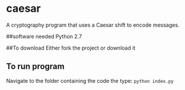 # caesar
A cryptography program that uses a Caesar shift to encode messages.


##software needed
 Python 2.7

##To download
Either fork the project or download it

## To run program
Navigate to the folder containing the code the type:
`python index.py`
